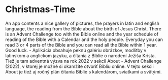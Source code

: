 # Christmas-Time  
An app contents a nice gallery of pictures, the prayers in latin and english language, the reading from the Bible about the birth of Jesus Christ. There is an Advent Challenge too with the Bible online and the year schedule of reading of the Bible with a Calendar and the holy people. Everyday you can read 3 or 4 parts of the Bible and you can read all the Bible within 1 year. Good luck. - Aplikácia obsahuje peknú galériu obrázkov, modlitby v latinskom a anglickom jazyku, a čítania z Biblie o narodení Ježiša Krista. Tiež je tam adventná výzva na rok 2022 v sekcii About - Advent Challenge (2022), v ktorej je možné si okamžite otvoriť Bibliu online. V tejto sekcii About je tiež aj ročný plán čítania Biblie s kalendárom, sviatkami a svätými.
